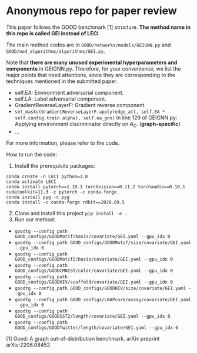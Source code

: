 # Anonymous repo for paper review

This paper follows the GOOD benchmark [1] structure.
**The method name in this repo is called GEI instead of LECI**.

The main method codes are in `GOOD/networks/models/GEIGNN.py` and `GOOD/ood_algorithms/algorithms/GEI.py`.

Note that **there are many unused experimental hyperparameters and components** in
GEIGNN.py. Therefore, for your convenience, we list the major points that need attentions, since
they are corresponding to the techniques mentioned in the submitted paper.

* self.EA: Environment adversarial component.
* self.LA: Label adversarial component.
* GradientReverseLayerF: Gradient reverse component.
* `set_masks(GradientReverseLayerF.apply(edge_att, self.EA * self.config.train.alpha), self.ea_gnn)` in line 129 of GEIGNN.py:
Applying environment discriminator directly on $A_C$. (**graph-specific**)
* ...

For more information, please refer to the code. 

How to run the code:

1. Install the prerequisite packages:
```shell
conda create -n LECI python=3.8
conda activate LECI
conda install pytorch==1.10.1 torchvision==0.11.2 torchaudio==0.10.1 cudatoolkit=11.3 -c pytorch -c conda-forge
conda install pyg -c pyg
conda install -c conda-forge rdkit==2020.09.5
```
2. Clone and install this project `pip install -e .`
3. Run our method: 
* `goodtg --config_path GOOD_configs/GOODMotif/basis/covariate/GEI.yaml --gpu_idx 0`
* `goodtg --config_path GOOD_configs/GOODMotif/size/covariate/GEI.yaml --gpu_idx 0`
* `goodtg --config_path GOOD_configs/GOODMotif2/basis/covariate/GEI.yaml --gpu_idx 0`
* `goodtg --config_path GOOD_configs/GOODCMNIST/color/covariate/GEI.yaml --gpu_idx 0`
* `goodtg --config_path GOOD_configs/GOODHIV/scaffold/covariate/GEI.yaml --gpu_idx 0`
* `goodtg --config_path GOOD_configs/GOODHIV/size/covariate/GEI.yaml --gpu_idx 0`
* `goodtg --config_path GOOD_configs/LBAPcore/assay/covariate/GEI.yaml --gpu_idx 0`
* `goodtg --config_path GOOD_configs/GOODSST2/length/covariate/GEI.yaml --gpu_idx 0`
* `goodtg --config_path GOOD_configs/GOODTwitter/length/covariate/GEI.yaml --gpu_idx 0`


[1] Good: A graph out-of-distribution benchmark. arXiv preprint arXiv:2206.08452.
